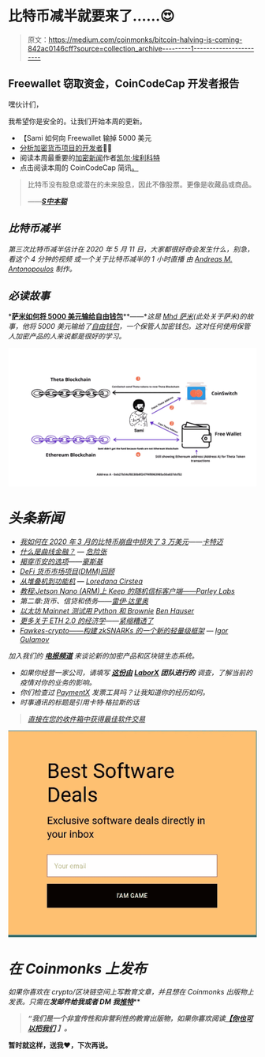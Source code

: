 # 比特币减半就要来了……😍

> 原文：<https://medium.com/coinmonks/bitcoin-halving-is-coming-842ac0146cff?source=collection_archive---------1----------------------->

## Freewallet 窃取资金，CoinCodeCap 开发者报告

嘿伙计们，

我希望你是安全的。让我们开始本周的更新。

*   【Sami 如何向 Freewallet 输掉 5000 美元
*   [分析加密货币项目的开发者](https://blog.coincodecap.com/analyzing-developers-in-cryptocurrency-projects/)👨‍💻
*   阅读本周最重要的[加密新闻](/coinmonks/bmws-blockchain-solution-launching-china-s-national-blockchain-live-in-april-hitachi-33b25d5c61d9)作者[凯尔·埃利科特](https://medium.com/u/7e29992d1be?source=post_page-----22e4d9062741----------------------)
*   点击阅读本周的 CoinCodeCap 简讯[。](https://coincodecap.substack.com/p/cool-new-features-and-blog-revamp)

> 比特币没有股息或潜在的未来股息，因此不像股票。更像是收藏品或商品。
> 
> *——*[****S*中本聪***](https://bitcointalk.org/index.php?topic=845.msg11403#msg11403)

## ***比特币减半***

*第三次比特币减半估计在 2020 年 5 月 11 日，大家都很好奇会发生什么，别急，看这个 4 分钟的视频 或一个关于比特币减半的 1 小时直播 由 [Andreas M. Antonopoulos](https://medium.com/u/898f59563d67?source=post_page-----842ac0146cff--------------------------------) 制作。*

## ***必读故事***

*[**萨米如何将 5000 美元输给自由钱包**](https://blog.coincodecap.com/how-sami-lost-5000-to-freewallet/)**——**这是 [Mhd 萨米](https://twitter.com/samijomana)(此处关于萨米)的故事，他将 5000 美元输给了[自由钱包](https://freewallet.org/)，一个保管人加密钱包。这对任何使用保管人加密产品的人来说都是很好的学习。*

*![](img/1ce0dd8406360771426ecbc9c207b826.png)*

# *头条新闻*

*   *[我如何在 2020 年 3 月的比特币崩盘中损失了 3 万美元](/coinmonks/how-i-lost-30-000-in-the-march-2020-bitcoin-crash-9b435a3d2a45)——[卡特迈](https://medium.com/u/5cd3a658183f?source=post_page-----842ac0146cff--------------------------------)*
*   *[什么是曲线金融？](/coinmonks/what-is-curve-finance-18c0b1448f43) — [危险张](https://medium.com/u/fea3514f689b?source=post_page-----842ac0146cff--------------------------------)*
*   *[揭穿币安的选项](/coinmonks/debunking-binance-options-4fd6c3b08471)——[豪斯基](https://medium.com/u/a946b608431f?source=post_page-----842ac0146cff--------------------------------)*
*   *[DeFi 货币市场项目(DMM)回顾](/coinmonks/a-review-of-defi-money-market-project-dmm-5a68c10b36e3)*
*   *[从堆叠机到功能机](/coinmonks/from-stack-machine-to-functional-machine-step-2-currying-f26c7f8b7220) — [Loredana Cirstea](https://medium.com/u/b554eeee4b2e?source=post_page-----842ac0146cff--------------------------------)*
*   *[教程:Jetson Nano (ARM)上 Keep 的随机信标客户端——Parley Labs](/coinmonks/tutorial-keeps-random-beacon-client-on-jetson-nano-arm-parley-labs-4c0e7d08ba0a)*
*   *第二章:货币、信贷和债务——[雷伊·达里奥](https://medium.com/u/a29615f64d53?source=post_page-----842ac0146cff--------------------------------)*
*   *[以太坊 Mainnet 测试用 Python 和 Brownie](/@iamdefinitelyahuman/ethereum-mainnet-testing-with-python-and-brownie-82a61dee0222) [Ben Hauser](https://medium.com/u/1f38e34e130f?source=post_page-----842ac0146cff--------------------------------)*
*   *[更多关于 ETH 2.0 的经济学](/@Austerity_Sucks/more-on-the-economics-of-eth-2-0-26a505fd025)——[紧缩糟透了](https://medium.com/u/dbeb6ac5cd69?source=post_page-----842ac0146cff--------------------------------)*
*   *[Fawkes-crypto——构建 zkSNARKs 的一个新的轻量级框架](/zeropool/fawkes-crypto-a-new-lightweight-framework-for-building-zksnarks-eca22ff1e14b) — [Igor Gulamov](https://medium.com/u/ff00d5d0ee10?source=post_page-----842ac0146cff--------------------------------)*

*加入我们的 [***电报频道***](https://t.me/joinchat/FyuZERD5oyp6LWbwLASOKQ) 来谈论新的加密产品和区块链生态系统。*

*   *如果你经营一家公司，请填写 [**这份由**](https://www.surveymonkey.com/r/remote_working_crypto_survey_covid19) **[LaborX](https://laborx.com/) 团队进行的** 调查，了解当前的疫情对你的业务的影响。*
*   *你们检查过 [PaymentX](https://paymentx.io/?utm_source=coinmonks) 发票工具吗？让我知道你的经历如何。*
*   *时事通讯的标题是引用卡特·格拉斯的话*

> *[直接在您的收件箱中获得最佳软件交易](https://coincodecap.com/?utm_source=coinmonks)*

*[![](img/7c0b3dfdcbfea594cc0ae7d4f9bf6fcb.png)](https://coincodecap.com/?utm_source=coinmonks)*

# *在 Coinmonks 上发布*

*如果你喜欢在 crypto/区块链空间上写教育文章，并且想在 Coinmonks 出版物上发表。只需在**发邮件给我或者 DM 我**[***推特***](https://twitter.com/coinmonks)***

> ****“我们是一个非宣传性和非营利性的教育出版物，如果你喜欢阅读*[](https://medium.com/coinmonks)**[*【你也可以把我们*](/coinmonks/monks-need-your-help-7440418d67ec) *】。******

******暂时就这样，送我❤️，下次再说。******